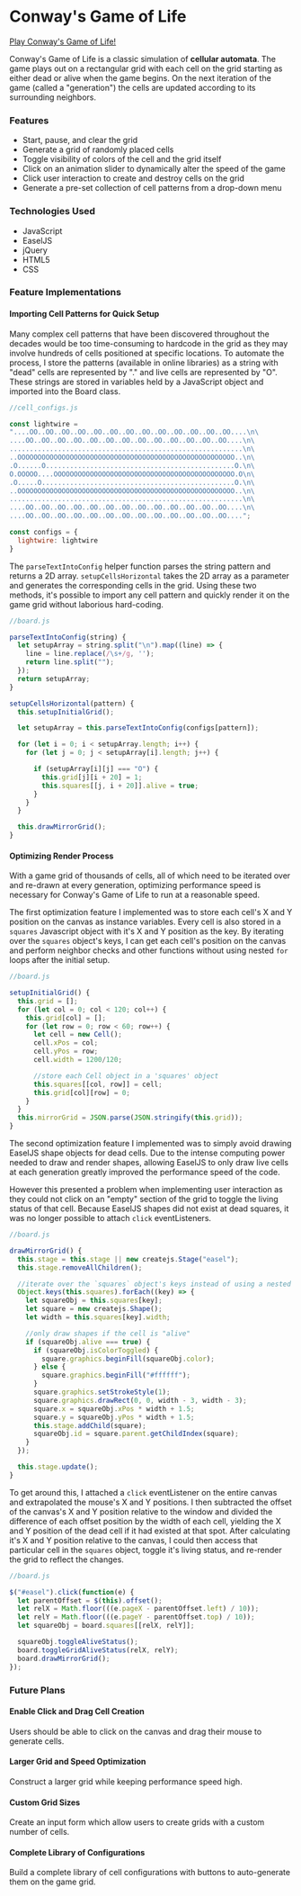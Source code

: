 # Conway's Game of Life

[Play Conway's Game of Life!](https://wangytangy.github.io/Conway-Game-of-Life/)

Conway's Game of Life is a classic simulation of **cellular automata**.  The game plays out on a rectangular grid with each cell on the grid starting as either dead or alive when the game begins. On the next iteration of the game (called a "generation") the cells are updated according to its surrounding neighbors.

### Features  

* Start, pause, and clear the grid
* Generate a grid of randomly placed cells
* Toggle visibility of colors of the cell and the grid itself
* Click on an animation slider to dynamically alter the speed of the game
* Click user interaction to create and destroy cells on the grid
* Generate a pre-set collection of cell patterns from a drop-down menu

### Technologies Used

* JavaScript
* EaselJS
* jQuery
* HTML5
* CSS

### Feature Implementations

#### Importing Cell Patterns for Quick Setup

Many complex cell patterns that have been discovered throughout the decades
would be too time-consuming to hardcode in the grid as they may involve hundreds
of cells positioned at specific locations. To automate the process, I store
the patterns (available in online libraries) as a string with "dead" cells are represented by "." and live cells are represented by "O". These strings are stored in variables held by a JavaScript object and imported into the Board class.

```javascript
//cell_configs.js

const lightwire =
"....OO..OO..OO..OO..OO..OO..OO..OO..OO..OO..OO..OO..OO....\n\
....OO..OO..OO..OO..OO..OO..OO..OO..OO..OO..OO..OO..OO....\n\
..........................................................\n\
..OOOOOOOOOOOOOOOOOOOOOOOOOOOOOOOOOOOOOOOOOOOOOOOOOOOOOO..\n\
.O......O...............................................O.\n\
O.OOOOO....OOOOOOOOOOOOOOOOOOOOOOOOOOOOOOOOOOOOOOOOOOOOO.O\n\
.O.....O................................................O.\n\
..OOOOOOOOOOOOOOOOOOOOOOOOOOOOOOOOOOOOOOOOOOOOOOOOOOOOOO..\n\
..........................................................\n\
....OO..OO..OO..OO..OO..OO..OO..OO..OO..OO..OO..OO..OO....\n\
....OO..OO..OO..OO..OO..OO..OO..OO..OO..OO..OO..OO..OO....";

const configs = {
  lightwire: lightwire
}
```
The `parseTextIntoConfig` helper function parses the string pattern and returns a 2D array. `setupCellsHorizontal` takes the 2D array as a parameter and generates the corresponding cells in the grid. Using these two methods, it's possible to import any cell pattern and quickly render it on the game grid without laborious hard-coding.

```javascript
//board.js

parseTextIntoConfig(string) {
  let setupArray = string.split("\n").map((line) => {
    line = line.replace(/\s+/g, '');
    return line.split("");
  });
  return setupArray;
}

setupCellsHorizontal(pattern) {
  this.setupInitialGrid();

  let setupArray = this.parseTextIntoConfig(configs[pattern]);

  for (let i = 0; i < setupArray.length; i++) {
    for (let j = 0; j < setupArray[i].length; j++) {

      if (setupArray[i][j] === "O") {
        this.grid[j][i + 20] = 1;
        this.squares[[j, i + 20]].alive = true;
      }
    }
  }

  this.drawMirrorGrid();
}
```

#### Optimizing Render Process

With a game grid of thousands of cells, all of which need to be iterated over and re-drawn at every generation, optimizing performance speed is necessary for Conway's Game of Life to run at a reasonable speed.

The first optimization feature I implemented was to store each cell's X and Y position on the canvas as instance variables. Every cell is also stored in a `squares` Javascript object with it's X and Y position as the key. By iterating over the `squares` object's keys, I can get each cell's position on the canvas and perform neighbor checks and other functions without using nested `for` loops after the initial setup.

```javascript
//board.js

setupInitialGrid() {
  this.grid = [];
  for (let col = 0; col < 120; col++) {
    this.grid[col] = [];
    for (let row = 0; row < 60; row++) {
      let cell = new Cell();
      cell.xPos = col;
      cell.yPos = row;
      cell.width = 1200/120;

      //store each Cell object in a 'squares' object
      this.squares[[col, row]] = cell;
      this.grid[col][row] = 0;
    }
  }
  this.mirrorGrid = JSON.parse(JSON.stringify(this.grid));
}
```

The second optimization feature I implemented was to simply avoid drawing EaselJS shape objects for dead cells. Due to the intense computing power needed to draw and render shapes, allowing EaselJS to only draw live cells at each generation greatly improved the performance speed of the code.

However this presented a problem when implementing user interaction as they could not click on an "empty" section of the grid to toggle the living status of that cell. Because EaselJS shapes did not exist at dead squares, it was no longer possible to attach `click` eventListeners.

```javascript
//board.js

drawMirrorGrid() {
  this.stage = this.stage || new createjs.Stage("easel");
  this.stage.removeAllChildren();

  //iterate over the `squares` object's keys instead of using a nested loop
  Object.keys(this.squares).forEach((key) => {
    let squareObj = this.squares[key];
    let square = new createjs.Shape();
    let width = this.squares[key].width;

    //only draw shapes if the cell is "alive"
    if (squareObj.alive === true) {
      if (squareObj.isColorToggled) {
        square.graphics.beginFill(squareObj.color);
      } else {
        square.graphics.beginFill("#ffffff");
      }
      square.graphics.setStrokeStyle(1);
      square.graphics.drawRect(0, 0, width - 3, width - 3);
      square.x = squareObj.xPos * width + 1.5;
      square.y = squareObj.yPos * width + 1.5;
      this.stage.addChild(square);
      squareObj.id = square.parent.getChildIndex(square);
    }
  });

  this.stage.update();
}
```
To get around this, I attached a `click` eventListener on the entire canvas and extrapolated the mouse's X and Y positions. I then subtracted the offset of the canvas's X and Y position relative to the window and divided the difference of each offset position by the width of each cell, yielding the X and Y position of the dead cell if it had existed at that spot. After calculating it's X and Y position relative to the canvas, I could then access that particular cell in the `squares` object, toggle it's living status, and re-render the grid to reflect the changes.

```javascript
//board.js

$("#easel").click(function(e) {
  let parentOffset = $(this).offset();
  let relX = Math.floor(((e.pageX - parentOffset.left) / 10));
  let relY = Math.floor(((e.pageY - parentOffset.top) / 10));
  let squareObj = board.squares[[relX, relY]];

  squareObj.toggleAliveStatus();
  board.toggleGridAliveStatus(relX, relY);
  board.drawMirrorGrid();
});
```
### Future Plans

#### Enable Click and Drag Cell Creation

Users should be able to click on the canvas and drag their mouse to generate
cells.

#### Larger Grid and Speed Optimization

Construct a larger grid while keeping performance speed high.

#### Custom Grid Sizes

Create an input form which allow users to create grids with a custom number of cells.

#### Complete Library of Configurations

Build a complete library of cell configurations with buttons to auto-generate them on the game grid.
